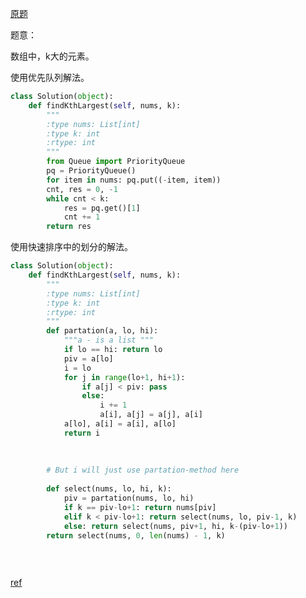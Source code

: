 [原题](https://leetcode.com/problems/kth-largest-element-in-an-array/)

题意：

数组中，k大的元素。

使用优先队列解法。

```Python
class Solution(object):
    def findKthLargest(self, nums, k):
        """
        :type nums: List[int]
        :type k: int
        :rtype: int
        """
        from Queue import PriorityQueue
        pq = PriorityQueue()
        for item in nums: pq.put((-item, item))
        cnt, res = 0, -1
        while cnt < k: 
            res = pq.get()[1]
            cnt += 1
        return res
```

使用快速排序中的划分的解法。

```Python
class Solution(object):
    def findKthLargest(self, nums, k):
        """
        :type nums: List[int]
        :type k: int
        :rtype: int
        """
        def partation(a, lo, hi):
            """a - is a list """
            if lo == hi: return lo
            piv = a[lo]
            i = lo
            for j in range(lo+1, hi+1):
                if a[j] < piv: pass
                else:
                    i += 1
                    a[i], a[j] = a[j], a[i]
            a[lo], a[i] = a[i], a[lo]
            return i
            
            
        
        # But i will just use partation-method here
        
        def select(nums, lo, hi, k):
            piv = partation(nums, lo, hi)
            if k == piv-lo+1: return nums[piv]
            elif k < piv-lo+1: return select(nums, lo, piv-1, k)
            else: return select(nums, piv+1, hi, k-(piv-lo+1))
        return select(nums, 0, len(nums) - 1, k)
        
        
        
```

[ref](https://discuss.leetcode.com/topic/15256/4-c-solutions-using-partition-max-heap-priority_queue-and-multiset-respectively)
